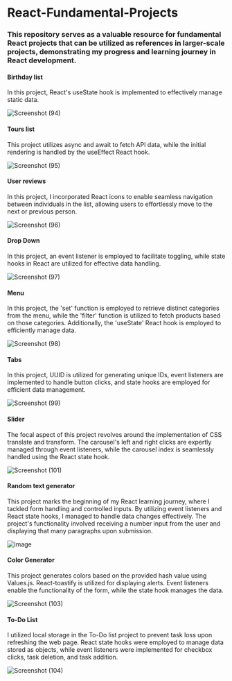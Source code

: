 # React-Fundamental-Projects

### This repository serves as a valuable resource for fundamental React projects that can be utilized as references in larger-scale projects, demonstrating my progress and learning journey in React development.

#### Birthday list

In this project, React's useState hook is implemented to effectively manage static data.

![Screenshot (94)](https://github.com/VVSD-Charan/React-Fundamental-Projects/assets/105978561/9d7c48c1-d61c-405f-a7f1-b2a386cebc83)

#### Tours list

This project utilizes async and await to fetch API data, while the initial rendering is handled by the useEffect React hook.

![Screenshot (95)](https://github.com/VVSD-Charan/React-Fundamental-Projects/assets/105978561/3cd6dcfc-0821-4370-b307-5059eae686a2)

#### User reviews

In this project, I incorporated React icons to enable seamless navigation between individuals in the list, allowing users to effortlessly move to the next or previous person.

![Screenshot (96)](https://github.com/VVSD-Charan/React-Fundamental-Projects/assets/105978561/b0a816cc-aaa8-44d7-8a62-9a9a4bf021a1)

#### Drop Down

In this project, an event listener is employed to facilitate toggling, while state hooks in React are utilized for effective data handling.

![Screenshot (97)](https://github.com/VVSD-Charan/React-Fundamental-Projects/assets/105978561/a9a10650-815e-46bd-944e-9bd4a07ab71b)

#### Menu 

In this project, the 'set' function is employed to retrieve distinct categories from the menu, while the 'filter' function is utilized to fetch products based on those categories. Additionally, the 'useState' React hook is employed to efficiently manage data.

![Screenshot (98)](https://github.com/VVSD-Charan/React-Fundamental-Projects/assets/105978561/42f13308-fe37-4e1d-aedc-7651b694845a)

#### Tabs

In this project, UUID is utilized for generating unique IDs, event listeners are implemented to handle button clicks, and state hooks are employed for efficient data management.

![Screenshot (99)](https://github.com/VVSD-Charan/React-Fundamental-Projects/assets/105978561/446d6a1d-1fb8-474f-b012-5369e2a1bbbc)

#### Slider

The focal aspect of this project revolves around the implementation of CSS translate and transform. The carousel's left and right clicks are expertly managed through event listeners, while the carousel index is seamlessly handled using the React state hook.

![Screenshot (101)](https://github.com/VVSD-Charan/React-Fundamental-Projects/assets/105978561/255020b1-7e34-4229-8cfc-7b3febb51d34)

#### Random text generator

This project marks the beginning of my React learning journey, where I tackled form handling and controlled inputs. By utilizing event listeners and React state hooks, I managed to handle data changes effectively. The project's functionality involved receiving a number input from the user and displaying that many paragraphs upon submission.

![image](https://github.com/VVSD-Charan/React-Fundamental-Projects/assets/105978561/16c9b786-fab1-4fd4-b71d-afb4bfac2d03)

#### Color Generator

This project generates colors based on the provided hash value using Values.js. React-toastify is utilized for displaying alerts. Event listeners enable the functionality of the form, while the state hook manages the data.

![Screenshot (103)](https://github.com/VVSD-Charan/React-Fundamental-Projects/assets/105978561/aaba4f89-66c4-4898-8cd0-dd349da5a799)

#### To-Do List

I utilized local storage in the To-Do list project to prevent task loss upon refreshing the web page. React state hooks were employed to manage data stored as objects, while event listeners were implemented for checkbox clicks, task deletion, and task addition.

![Screenshot (104)](https://github.com/VVSD-Charan/React-Fundamental-Projects/assets/105978561/e5d6d2b7-6baf-4961-9a6c-3cfd11af7324)



